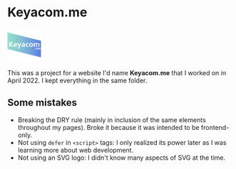 # Keyacom.me
<img src="https://github.com/Keyacom/pages-from-school/blob/main/psi/keyacom.me/logo.png?raw=true" height="75" width="75">

This was a project for a website I'd name **Keyacom.me** that I worked on in April 2022. I kept everything in the same folder.

## Some mistakes

- Breaking the DRY rule (mainly in inclusion of the same elements throughout my pages). Broke it because it was intended to be frontend-only.
- Not using `defer` in `<script>` tags: I only realized its power later as I was learning more about web development.
- Not using an SVG logo: I didn't know many aspects of SVG at the time.
